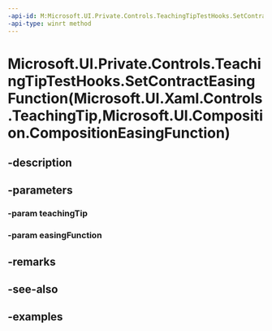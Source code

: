 ```yaml
---
-api-id: M:Microsoft.UI.Private.Controls.TeachingTipTestHooks.SetContractEasingFunction(Microsoft.UI.Xaml.Controls.TeachingTip,Microsoft.UI.Composition.CompositionEasingFunction)
-api-type: winrt method
---
```


# Microsoft.UI.Private.Controls.TeachingTipTestHooks.SetContractEasingFunction(Microsoft.UI.Xaml.Controls.TeachingTip,Microsoft.UI.Composition.CompositionEasingFunction)

<!--
public static void SetContractEasingFunction (Microsoft.UI.Xaml.Controls.TeachingTip teachingTip, Microsoft.UI.Composition.CompositionEasingFunction easingFunction);
-->


## -description

## -parameters

### -param teachingTip

### -param easingFunction

## -remarks

## -see-also

## -examples



